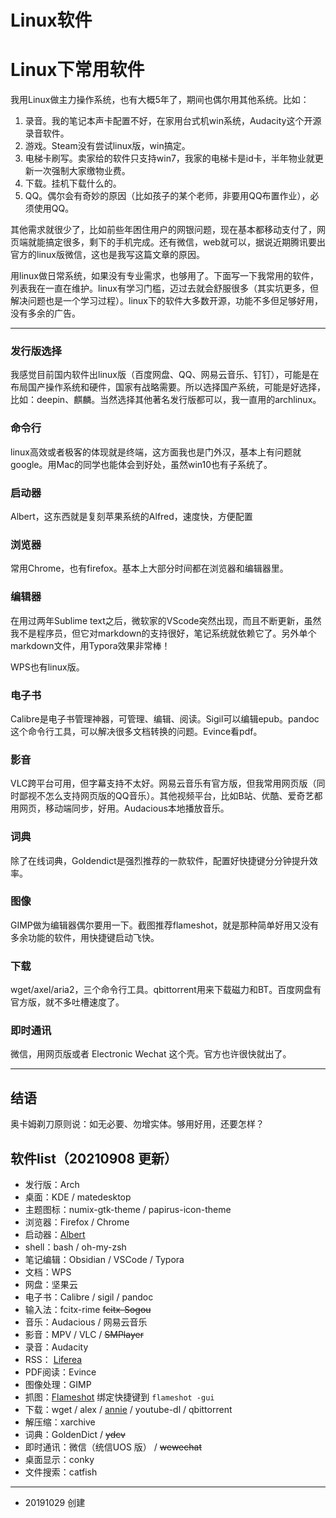 # Linux软件

# Linux下常用软件

我用Linux做主力操作系统，也有大概5年了，期间也偶尔用其他系统。比如：

1. 录音。我的笔记本声卡配置不好，在家用台式机win系统，Audacity这个开源录音软件。
2. 游戏。Steam没有尝试linux版，win搞定。
3. 电梯卡刷写。卖家给的软件只支持win7，我家的电梯卡是id卡，半年物业就更新一次强制大家缴物业费。
4. 下载。挂机下载什么的。
5. QQ。偶尔会有奇妙的原因（比如孩子的某个老师，非要用QQ布置作业），必须使用QQ。

其他需求就很少了，比如前些年困住用户的网银问题，现在基本都移动支付了，网页端就能搞定很多，剩下的手机完成。还有微信，web就可以，据说近期腾讯要出官方的linux版微信，这也是我写这篇文章的原因。

用linux做日常系统，如果没有专业需求，也够用了。下面写一下我常用的软件，列表我在一直在维护。linux有学习门槛，迈过去就会舒服很多（其实坑更多，但解决问题也是一个学习过程）。linux下的软件大多数开源，功能不多但足够好用，没有多余的广告。

---

### 发行版选择

我感觉目前国内软件出linux版（百度网盘、QQ、网易云音乐、钉钉），可能是在布局国产操作系统和硬件，国家有战略需要。所以选择国产系统，可能是好选择，比如：deepin、麒麟。当然选择其他著名发行版都可以，我一直用的archlinux。

### 命令行

linux高效或者极客的体现就是终端，这方面我也是门外汉，基本上有问题就google。用Mac的同学也能体会到好处，虽然win10也有子系统了。

### 启动器

Albert，这东西就是复刻苹果系统的Alfred，速度快，方便配置

### 浏览器

常用Chrome，也有firefox。基本上大部分时间都在浏览器和编辑器里。

### 编辑器

在用过两年Sublime text之后，微软家的VScode突然出现，而且不断更新，虽然我不是程序员，但它对markdown的支持很好，笔记系统就依赖它了。另外单个markdown文件，用Typora效果非常棒！

WPS也有linux版。

### 电子书

Calibre是电子书管理神器，可管理、编辑、阅读。Sigil可以编辑epub。pandoc这个命令行工具，可以解决很多文档转换的问题。Evince看pdf。

### 影音

VLC跨平台可用，但字幕支持不太好。网易云音乐有官方版，但我常用网页版（同时鄙视不怎么支持网页版的QQ音乐）。其他视频平台，比如B站、优酷、爱奇艺都用网页，移动端同步，好用。Audacious本地播放音乐。

### 词典

除了在线词典，Goldendict是强烈推荐的一款软件，配置好快捷键分分钟提升效率。

### 图像

GIMP做为编辑器偶尔要用一下。截图推荐flameshot，就是那种简单好用又没有多余功能的软件，用快捷键启动飞快。

### 下载

wget/axel/aria2，三个命令行工具。qbittorrent用来下载磁力和BT。百度网盘有官方版，就不多吐槽速度了。

### 即时通讯

微信，用网页版或者 Electronic Wechat 这个壳。官方也许很快就出了。

---


## 结语

奥卡姆剃刀原则说：如无必要、勿增实体。够用好用，还要怎样？

## 软件list（20210908 更新）

- 发行版：Arch
- 桌面：KDE / matedesktop
- 主题图标：numix-gtk-theme / papirus-icon-theme
- 浏览器：Firefox / Chrome
- 启动器：[Albert](https://albertlauncher.github.io/)
- shell：bash / oh-my-zsh
- 笔记编辑：Obsidian / VSCode / Typora
- 文档：WPS 
- 网盘：坚果云
- 电子书：Calibre / sigil / pandoc
- 输入法：fcitx-rime ~~fcitx-Sogou~~
- 音乐：Audacious / 网易云音乐
- 影音：MPV / VLC / ~~SMPlayer~~
- 录音：Audacity
- RSS： [Liferea](https://lzone.de/liferea/)
- PDF阅读：Evince
- 图像处理：GIMP
- 抓图：[Flameshot](https://github.com/lupoDharkael/flameshot) 绑定快捷键到 `flameshot -gui`
- 下载：wget / alex  / [annie](https://github.com/iawia002/annie) / youtube-dl / qbittorrent
- 解压缩：xarchive
- 词典：GoldenDict / ~~ydcv~~
- 即时通讯：微信（统信UOS 版） / ~~wewechat~~
- 桌面显示：conky
- 文件搜索：catfish

---

- 20191029 创建


